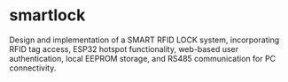 # smartlock
Design and implementation of a SMART RFID LOCK system, incorporating RFID tag access, ESP32 hotspot functionality, web-based user authentication, local EEPROM storage, and RS485 communication for PC connectivity.
